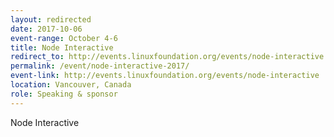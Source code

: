 ```yaml
---
layout: redirected
date: 2017-10-06
event-range: October 4-6
title: Node Interactive
redirect_to: http://events.linuxfoundation.org/events/node-interactive
permalink: /event/node-interactive-2017/
event-link: http://events.linuxfoundation.org/events/node-interactive
location: Vancouver, Canada
role: Speaking & sponsor
---
```

Node Interactive
